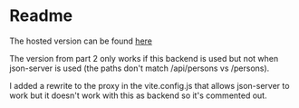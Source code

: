 # Readme

The hosted version can be found [here](https://phonebook-wandering-glade-9372.fly.dev/)

The version from part 2 only works if this backend is used but not when json-server is used
(the paths don't match /api/persons vs /persons).

I added a rewrite to the proxy in the vite.config.js that allows json-server to work but it doesn't work with this as backend so it's commented out.
